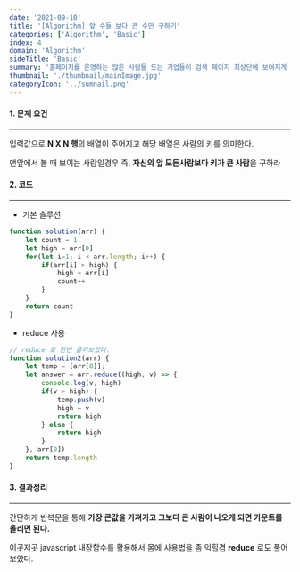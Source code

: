 ```yaml
---
date: '2021-09-10'
title: '[Algorithm] 앞 수들 보다 큰 수만 구하기'
categories: ['Algorithm', 'Basic']
index: 4
domain: 'Algorithm'
sideTitle: 'Basic'
summary: '홈페이지를 운영하는 많은 사람들 또는 기업들이 검색 페이지 최상단에 보여지게 하기 위해 어떤 최적화 작업을 하는지 알아보자.'
thumbnail: './thumbnail/mainImage.jpg'
categoryIcon: '../sumnail.png'
---
```



#### 1. 문제 요건
***
입력값으로 **N X N 행**의 배열이 주어지고 해당 배열은 사람의 키를 의미한다. 

맨앞에서 볼 때 보이는 사람일경우 즉, **자신의 앞 모든사람보다 키가 큰 사람**을 구하라

#### 2. 코드
***
- 기본 솔루션<br>

```javascript
function solution(arr) {
    let count = 1
    let high = arr[0]
    for(let i=1; i < arr.length; i++) {
        if(arr[i] > high) {
            high = arr[i]
            count++ 
        }
    }
    return count
}
```

- reduce 사용

```javascript
// reduce 로 한번 풀어보았다.
function solution2(arr) {
    let temp = [arr[0]];
    let answer = arr.reduce((high, v) => {
        console.log(v, high)
        if(v > high) {
            temp.push(v)
            high = v
            return high
        } else {
            return high
        }
    }, arr[0])
    return temp.length
}
```

#### 3. 결과정리
***

간단하게 반복문을 통해 **가장 큰값을 가져가고 그보다 큰 사람이 나오게 되면 카운트를 올리면 된다.**

이곳저곳 javascript 내장함수를 활용해서 몸에 사용법을 좀 익힐겸 **reduce** 로도 풀어보았다.